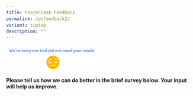 ```yaml
---
title: ProjecTask Feedback
permalink: /ptfeedback2/
variant: tiptap
description: ""
---
```

<p></p>
<div class="isomer-image-wrapper">
<img style="width: 50%;" height="auto" width="100%" alt="" src="/images/ProjecTask/projectask_feedback.png">
</div>
<p><strong>Please tell us how we can do better in the brief survey below. Your input will help us improve.</strong>
</p>